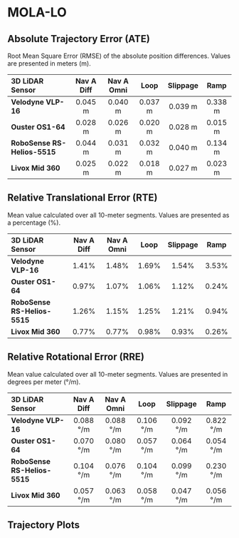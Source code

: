 # MOLA-LO

## Absolute Trajectory Error (ATE)

Root Mean Square Error (RMSE) of the absolute position differences. Values are presented in meters (m).

| 3D LiDAR Sensor              | Nav A Diff     | Nav A Omni     | Loop           | Slippage       | Ramp           |
| :--------------------------- | :------------: | :------------: | :------------: | :------------: | :------------: |
| **Velodyne VLP-16**          | 0.045 m | 0.040 m | 0.037 m | 0.039 m | 0.338 m |
| **Ouster OS1-64**            | 0.028 m | 0.026 m | 0.020 m | 0.028 m | 0.015 m |
| **RoboSense RS-Helios-5515** | 0.044 m | 0.031 m | 0.032 m | 0.040 m | 0.134 m |
| **Livox Mid 360**            | 0.025 m | 0.022 m | 0.018 m | 0.027 m | 0.023 m |

## Relative Translational Error (RTE)

Mean value calculated over all 10-meter segments. Values are presented as a percentage (%).

| 3D LiDAR Sensor              | Nav A Diff   | Nav A Omni   | Loop         | Slippage     | Ramp         |
| :--------------------------- | :----------: | :----------: | :----------: | :----------: | :----------: |
| **Velodyne VLP-16**          | 1.41% | 1.48% | 1.69% | 1.54% | 3.53% |
| **Ouster OS1-64**            | 0.97% | 1.07% | 1.06% | 1.12% | 0.24% |
| **RoboSense RS-Helios-5515** | 1.26% | 1.15% | 1.25% | 1.21% | 0.94% |
| **Livox Mid 360**            | 0.77% | 0.77% | 0.98% | 0.93% | 0.26% |

## Relative Rotational Error (RRE)

Mean value calculated over all 10-meter segments. Values are presented in degrees per meter (°/m).

| 3D LiDAR Sensor              | Nav A Diff       | Nav A Omni       | Loop             | Slippage         | Ramp             |
| :--------------------------- | :--------------: | :--------------: | :--------------: | :--------------: | :--------------: |
| **Velodyne VLP-16**          | 0.088 °/m | 0.088 °/m | 0.106 °/m | 0.092 °/m | 0.822 °/m |
| **Ouster OS1-64**            | 0.070 °/m | 0.080 °/m | 0.057 °/m | 0.064 °/m | 0.054 °/m |
| **RoboSense RS-Helios-5515** | 0.104 °/m | 0.076 °/m | 0.104 °/m | 0.099 °/m | 0.230 °/m |
| **Livox Mid 360**            | 0.057 °/m | 0.063 °/m | 0.058 °/m | 0.047 °/m | 0.056 °/m |

## Trajectory Plots
